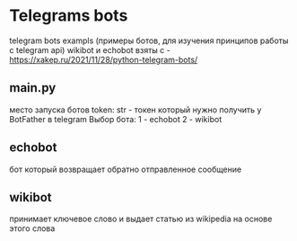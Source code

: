 # Telegrams bots
telegram bots exampls (примеры ботов, для изучения принципов работы с telegram api)
wikibot и echobot взяты с - https://xakep.ru/2021/11/28/python-telegram-bots/
## main.py
место запуска ботов
token: str - токен который нужно получить у BotFather в telegram 
Выбор бота:
1 - echobot
2 - wikibot

## echobot
бот который возвращает обратно отправленное сообщение

## wikibot 
принимает ключевое слово и выдает статью из wikipedia на основе этого слова